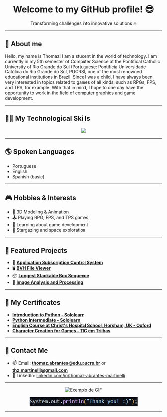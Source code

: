 <h1 align="center">Welcome to my GitHub profile! 😎</h1>

<p align="center"> Transforming challenges into innovative solutions 🔥</p>

---

## 👋 About me
Hello, my name is Thomaz! I am a student in the world of technology. I am currently in my 5th semester of Computer Science at the Pontifical Catholic University of Rio Grande do Sul (Portuguese: Pontifícia Universidade Católica do Rio Grande do Sul, PUCRS), one of the most renowned educational institutions in Brazil. Since I was a child, I have always been very interested in topics related to games of all kinds, such as RPGs, FPS, and TPS, for example. With that in mind, I hope to one day have the opportunity to work in the field of computer graphics and game development.

---

## 🧑‍💻 My Technological Skills

<p align="center">
  <img src="https://skillicons.dev/icons?i=vscode,java,python,c,blender,unreal,unity,git,github,figma" />
</p>

---

## 🌎 Spoken Languages
- Portuguese
- English
- Spanish (basic)

---

## 🎮 Hobbies & Interests

- 🎨 3D Modeling & Animation  
- 🕹️ Playing RPG, FPS, and TPS games  
- 🚀 Learning about game development  
- 🔭 Stargazing and space exploration  

---

## 🚀 Featured Projects

- 📱 **[Application Subscription Control System](https://github.com/thomazabrantes/TRABALHO-FDS-REAL-OFICIAL/)** 
- 🖥️ **[BVH File Viewer](https://github.com/thomazabrantes/Visualizador-de-Arquivos-BVH)** 
- 📦 **[Longest Stackable Box Sequence](https://github.com/thomazabrantes/Graphs-boxes)**
- 🌆 **[Image Analysis and Processing](https://github.com/thomazabrantes/Processamento-de-Imagens)**

---

## 📜 My Certificates
- **[Introduction to Python - Sololearn](https://www.linkedin.com/posts/thomaz-abrantes-martinelli_eu-recebi-um-novo-certificado-activity-7175994341830606848-MnmI?utm_source=share&utm_medium=member_desktop&rcm=ACoAAEx8I5UBbQFtY9UyphRt1M9DnScTYp7lz4M)**
- **[Python Intermediate - Sololearn](https://www.linkedin.com/posts/thomaz-abrantes-martinelli_eu-recebi-um-novo-certificado-activity-7180370695166574592-jjAX?utm_source=share&utm_medium=member_desktop&rcm=ACoAAEx8I5UBbQFtY9UyphRt1M9DnScTYp7lz4M)**
- **[English Course at Christ's Hospital School, Horsham, UK - Oxford](https://www.linkedin.com/posts/thomaz-abrantes-martinelli_encontrei-meu-certificado-que-ganhei-em-um-activity-7310043907084447744-DjYa?utm_source=share&utm_medium=member_desktop&rcm=ACoAAEx8I5UBbQFtY9UyphRt1M9DnScTYp7lz4M)**
- **[Character Creation for Games - TIC em Trilhas](https://www.linkedin.com/posts/thomaz-abrantes-martinelli_certificado-cria%C3%A7%C3%A3o-de-personagens-para-games-activity-7311473353880408064-Hleg?utm_source=share&utm_medium=member_desktop&rcm=ACoAAEx8I5UBbQFtY9UyphRt1M9DnScTYp7lz4M)**
  
---

## 📩 Contact Me

- 📫 Email: **thomaz.abrantes@edu.pucrs.br** or **thz.martinelli@gmail.com**
- 💼 LinkedIn: [linkedin.com/in/thomaz-abrantes-martinelli](https://www.linkedin.com/in/thomaz-abrantes-martinelli)  

---

<p align="center">
  <img src="https://media0.giphy.com/media/v1.Y2lkPTc5MGI3NjExdDQ0azRtYTQ3OWVza250ZWdnanlvMjFwc3M1b3I1dmtsdTF6MDJkcyZlcD12MV9pbnRlcm5hbF9naWZfYnlfaWQmY3Q9Zw/Ws6T5PN7wHv3cY8xy8/giphy.gif" alt="Exemplo de GIF">
</p>

<p align="center">
  <img src="soutty.png" alt="image print">
</p>

---

<p align="center">
</p>

